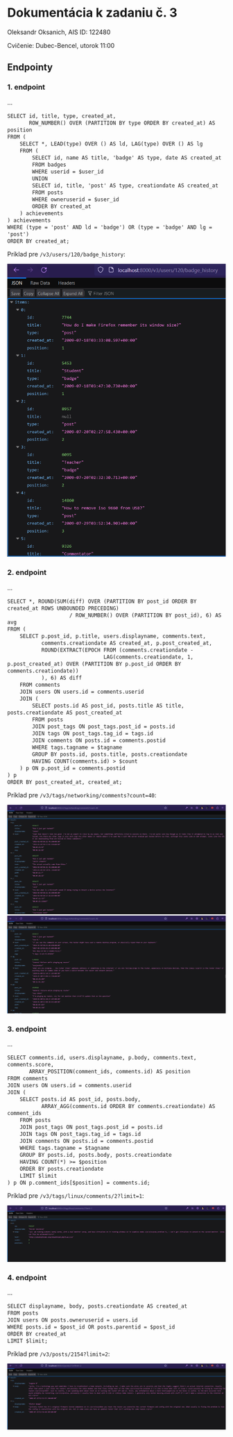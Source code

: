 # Dokumentácia k zadaniu č. 3
Oleksandr Oksanich, AIS ID: 122480

Cvičenie: Dubec-Bencel, utorok 11:00
## Endpointy
### 1. endpoint
...
```postgresql
SELECT id, title, type, created_at,
       ROW_NUMBER() OVER (PARTITION BY type ORDER BY created_at) AS position
FROM (
    SELECT *, LEAD(type) OVER () AS ld, LAG(type) OVER () AS lg
    FROM (
        SELECT id, name AS title, 'badge' AS type, date AS created_at
        FROM badges
        WHERE userid = $user_id
        UNION
        SELECT id, title, 'post' AS type, creationdate AS created_at
        FROM posts
        WHERE owneruserid = $user_id
        ORDER BY created_at
    ) achievements
) achievements
WHERE (type = 'post' AND ld = 'badge') OR (type = 'badge' AND lg = 'post')
ORDER BY created_at;
```
Príklad pre `/v3/users/120/badge_history`:

![1](examples/1.png)
### 2. endpoint
...
```postgresql
SELECT *, ROUND(SUM(diff) OVER (PARTITION BY post_id ORDER BY created_at ROWS UNBOUNDED PRECEDING)
                    / ROW_NUMBER() OVER (PARTITION BY post_id), 6) AS avg
FROM (
    SELECT p.post_id, p.title, users.displayname, comments.text,
           comments.creationdate AS created_at, p.post_created_at,
           ROUND(EXTRACT(EPOCH FROM (comments.creationdate -
                               LAG(comments.creationdate, 1, p.post_created_at) OVER (PARTITION BY p.post_id ORDER BY comments.creationdate))
           ), 6) AS diff
    FROM comments
    JOIN users ON users.id = comments.userid
    JOIN (
        SELECT posts.id AS post_id, posts.title AS title, posts.creationdate AS post_created_at
        FROM posts
        JOIN post_tags ON post_tags.post_id = posts.id
        JOIN tags ON post_tags.tag_id = tags.id
        JOIN comments ON posts.id = comments.postid
        WHERE tags.tagname = $tagname
        GROUP BY posts.id, posts.title, posts.creationdate
        HAVING COUNT(comments.id) > $count
    ) p ON p.post_id = comments.postid
) p
ORDER BY post_created_at, created_at;
```
Príklad pre `/v3/tags/networking/comments?count=40`:

![2](examples/2.1.png)
![2](examples/2.2.png)
### 3. endpoint
...
```postgresql
SELECT comments.id, users.displayname, p.body, comments.text, comments.score,
       ARRAY_POSITION(comment_ids, comments.id) AS position
FROM comments
JOIN users ON users.id = comments.userid
JOIN (
    SELECT posts.id AS post_id, posts.body,
           ARRAY_AGG(comments.id ORDER BY comments.creationdate) AS comment_ids
    FROM posts
    JOIN post_tags ON post_tags.post_id = posts.id
    JOIN tags ON post_tags.tag_id = tags.id
    JOIN comments ON posts.id = comments.postid
    WHERE tags.tagname = $tagname
    GROUP BY posts.id, posts.body, posts.creationdate
    HAVING COUNT(*) >= $position
    ORDER BY posts.creationdate
    LIMIT $limit
) p ON p.comment_ids[$position] = comments.id;
```
Príklad pre `/v3/tags/linux/comments/2?limit=1`:

![3](examples/3.png)
### 4. endpoint
...
```postgresql
SELECT displayname, body, posts.creationdate AS created_at
FROM posts
JOIN users ON posts.owneruserid = users.id
WHERE posts.id = $post_id OR posts.parentid = $post_id
ORDER BY created_at
LIMIT $limit;
```
Príklad pre `/v3/posts/2154?limit=2`:

![4](examples/4.png)
